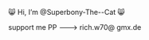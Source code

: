 😸  Hi, I’m @Superbony-The--Cat 😸

support me PP    --->   rich.w70@ gmx.de

<!---
Superbony-the-Cat/Superbony-the-Cat is a ✨ special ✨ repository because its `README.md` (this file) appears on your GitHub profile.
You can click the Preview link to take a look at your changes.
--->
